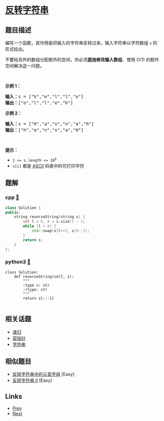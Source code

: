 
# [反转字符串](https://leetcode-cn.com/problems/reverse-string)

## 题目描述

<p>编写一个函数，其作用是将输入的字符串反转过来。输入字符串以字符数组 <code>s</code> 的形式给出。</p>

<p>不要给另外的数组分配额外的空间，你必须<strong><a href="https://baike.baidu.com/item/原地算法" target="_blank">原地</a>修改输入数组</strong>、使用 O(1) 的额外空间解决这一问题。</p>

<p>&nbsp;</p>

<p><strong>示例 1：</strong></p>

<pre>
<strong>输入：</strong>s = ["h","e","l","l","o"]
<strong>输出：</strong>["o","l","l","e","h"]
</pre>

<p><strong>示例 2：</strong></p>

<pre>
<strong>输入：</strong>s = ["H","a","n","n","a","h"]
<strong>输出：</strong>["h","a","n","n","a","H"]</pre>

<p>&nbsp;</p>

<p><strong>提示：</strong></p>

<ul>
	<li><code>1 &lt;= s.length &lt;= 10<sup>5</sup></code></li>
	<li><code>s[i]</code> 都是 <a href="https://baike.baidu.com/item/ASCII" target="_blank">ASCII</a> 码表中的可打印字符</li>
</ul>


## 题解

### cpp [🔗](reverse-string.cpp) 
```cpp
class Solution {
public:
    string reverseString(string s) {
        int l = 0, r = s.size() - 1;
        while (l < r) {
            std::swap(s[l++], s[r--]);
        }
        return s;
    }
};
```
### python3 [🔗](reverse-string.py) 
```python3
class Solution:
    def reverseString(self, s):
        """
        :type s: str
        :rtype: str
        """
        return s[::-1]
        
```


## 相关话题

- [递归](https://leetcode-cn.com/tag/recursion) 
- [双指针](https://leetcode-cn.com/tag/two-pointers) 
- [字符串](https://leetcode-cn.com/tag/string) 


## 相似题目

- [反转字符串中的元音字母](../reverse-vowels-of-a-string/README.md)  [Easy] 
- [反转字符串 II](../reverse-string-ii/README.md)  [Easy] 


## Links

- [Prev](../integer-break/README.md) 
- [Next](../reverse-vowels-of-a-string/README.md) 

